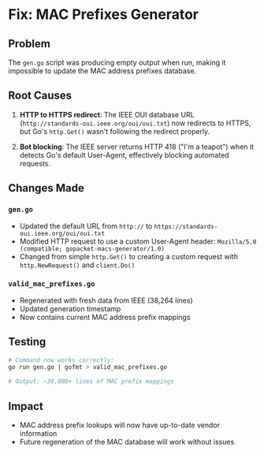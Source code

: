# Fix: MAC Prefixes Generator

## Problem
The `gen.go` script was producing empty output when run, making it impossible to update the MAC address prefixes database.

## Root Causes
1. **HTTP to HTTPS redirect**: The IEEE OUI database URL (`http://standards-oui.ieee.org/oui/oui.txt`) now redirects to HTTPS, but Go's `http.Get()` wasn't following the redirect properly.

2. **Bot blocking**: The IEEE server returns HTTP 418 ("I'm a teapot") when it detects Go's default User-Agent, effectively blocking automated requests.

## Changes Made

### `gen.go`
- Updated the default URL from `http://` to `https://standards-oui.ieee.org/oui/oui.txt`
- Modified HTTP request to use a custom User-Agent header: `Mozilla/5.0 (compatible; gopacket-macs-generator/1.0)`
- Changed from simple `http.Get()` to creating a custom request with `http.NewRequest()` and `client.Do()`

### `valid_mac_prefixes.go`
- Regenerated with fresh data from IEEE (38,264 lines)
- Updated generation timestamp
- Now contains current MAC address prefix mappings

## Testing
```bash
# Command now works correctly:
go run gen.go | gofmt > valid_mac_prefixes.go

# Output: ~38,000+ lines of MAC prefix mappings
```

## Impact
- MAC address prefix lookups will now have up-to-date vendor information
- Future regeneration of the MAC database will work without issues

